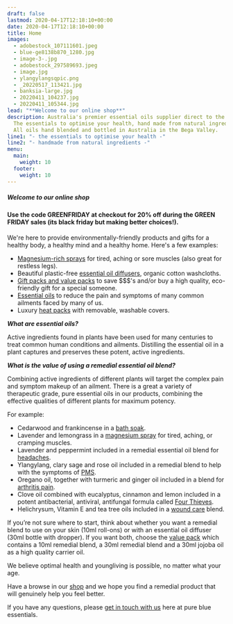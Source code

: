 ```yaml
---
draft: false
lastmod: 2020-04-17T12:18:10+00:00
date: 2020-04-17T12:18:10+00:00
title: Home
images:
  - adobestock_107111601.jpeg
  - blue-ge8138b870_1280.jpg
  - image-3-.jpg
  - adobestock_297589693.jpeg
  - image.jpg
  - ylangylangsqpic.png
  - _20220517_113421.jpg
  - banksia-large.jpg
  - 20220411_104237.jpg
  - 20220411_105344.jpg
lead: "**Welcome to our online shop**"
description: Australia's premier essential oils supplier direct to the public.
  The essentials to optimise your health, hand made from natural ingredients.
  All oils hand blended and bottled in Australia in the Bega Valley.
line1: "- the essentials to optimise your health -"
line2: "- handmade from natural ingredients -"
menu:
  main:
    weight: 10
  footer:
    weight: 10
---
```

##### **Welcome to our online shop**

#### Use the code GREENFRIDAY at checkout for 20% off during the GREEN FRIDAY sales             (its black friday but making better choices!).    

We're here to provide environmentally-friendly products and gifts for a healthy body, a healthy mind and a healthy home.  Here's a few examples:

* [Magnesium-rich sprays](/shop/magnesium-rubs-and-fisiocrem/) for tired, aching or sore muscles (also great for restless legs).
* Beautiful plastic-free [essential oil diffusers](/shop/healthy-home/), organic cotton washcloths. 
* [Gift packs and value packs](/shop/gift-packs-and-value-bundles/) to save $$$'s and/or buy a high quality, eco-friendly gift for a special someone. 
* [Essential oils](/shop/remedial-essential-oil-blends/) to reduce the pain and symptoms of many common ailments faced by many of us.
* Luxury [heat packs](/shop/heat-packs-and-bath-soaks/) with removable, washable covers. 

***What are essential oils?***

Active ingredients found in plants have been used for many centuries to treat common human conditions and ailments. Distilling the essential oil in a plant captures and preserves these potent, active ingredients.

***What is the value of using a remedial essential oil blend?***

Combining active ingredients of different plants will target the complex pain and symptom makeup of an ailment. There is a great a variety of therapeutic grade, pure essential oils in our products, combining the effective qualities of different plants for maximum potency.

For example:

* Cedarwood and frankincense in a [bath soak](/shop/heat-packs-and-bath-soaks/).
* Lavender and lemongrass in a [magnesium spray](/shop/magnesium-rubs-and-fisiocrem/) for tired, aching, or cramping muscles.
* Lavender and peppermint included in a remedial essential oil blend for [headaches](/shop/remedial-essential-oil-blends/).
* Ylangylang, clary sage and rose oil included in a remedial blend to help with the symptoms of [PMS](/shop/remedial-essential-oil-blends/).
* Oregano oil, together with turmeric and ginger oil included in a blend for [arthritis pain](/shop/remedial-essential-oil-blends/).
* Clove oil combined with eucalyptus, cinnamon and lemon included in a potent antibacterial, antiviral, antifungal formula called [Four Thieves](/shop/remedial-essential-oil-blends/).
* Helichrysum, Vitamin E and tea tree oils included in a [wound care](/shop/remedial-essential-oil-blends/) blend.

If you’re not sure where to start, think about whether you want a remedial blend to use on your skin (10ml roll-ons) or with an essential oil diffuser (30ml bottle with dropper). If you want both, choose the [value pack](/shop/gift-packs-and-value-bundles/) which contains a 10ml remedial blend, a 30ml remedial blend and a 30ml jojoba oil as a high quality carrier oil. 

We believe optimal health and youngliving is possible, no matter what your age.

Have a browse in our [shop](/shop) and we hope you find a remedial product that will genuinely help you feel better.

If you have any questions, please [get in touch with us](/contact) here at pure blue essentials.